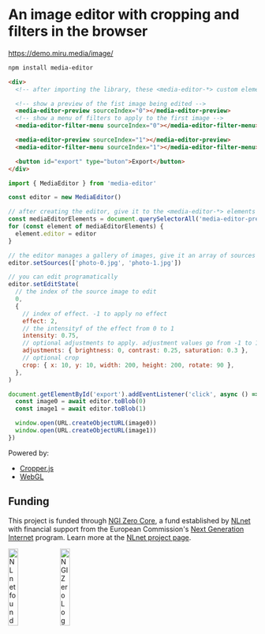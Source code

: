# An image editor with cropping and filters in the browser

https://demo.miru.media/image/

```sh
npm install media-editor
```

```html
<div>
  <!-- after importing the library, these <media-editor-*> custom elements will be defined -->

  <!-- show a preview of the fist image being edited -->
  <media-editor-preview sourceIndex="0"></media-editor-preview>
  <!-- show a menu of filters to apply to the first image -->
  <media-editor-filter-menu sourceIndex="0"></media-editor-filter-menu>

  <media-editor-preview sourceIndex="1"></media-editor-preview>
  <media-editor-filter-menu sourceIndex="1"></media-editor-filter-menu>

  <button id="export" type="buton">Export</button>
</div>
```

```js
import { MediaEditor } from 'media-editor'

const editor = new MediaEditor()

// after creating the editor, give it to the <media-editor-*> elements
const mediaEditorElements = document.querySelectorAll('media-editor-preview, media-editor-filter-menu')
for (const element of mediaEditorElements) {
  element.editor = editor
}

// the editor manages a gallery of images, give it an array of sources to edit
editor.setSources(['photo-0.jpg', 'photo-1.jpg'])

// you can edit programatically
editor.setEditState(
  // the index of the source image to edit
  0,
  {
    // index of effect. -1 to apply no effect
    effect: 2,
    // the intensityf of the effect from 0 to 1
    intensity: 0.75,
    // optional adjustments to apply. adjustment values go from -1 to 1
    adjustments: { brightness: 0, contrast: 0.25, saturation: 0.3 },
    // optional crop
    crop: { x: 10, y: 10, width: 200, height: 200, rotate: 90 },
  },
)

document.getElementById('export').addEventListener('click', async () => {
  const image0 = await editor.toBlob(0)
  const image1 = await editor.toBlob(1)

  window.open(URL.createObjectURL(image0))
  window.open(URL.createObjectURL(image1))
})
```

Powered by:

- [Cropper.js](https://fengyuanchen.github.io/cropperjs/)
- [WebGL](https://developer.mozilla.org/en-US/docs/Web/API/WebGL_API)

## Funding

This project is funded through [NGI Zero Core](https://nlnet.nl/core), a fund established by [NLnet](https://nlnet.nl) with financial support from the European Commission's [Next Generation Internet](https://ngi.eu) program. Learn more at the [NLnet project page](https://nlnet.nl/project/Miru).

[<img src="https://nlnet.nl/logo/banner.png" alt="NLnet foundation logo" width="20%" />](https://nlnet.nl)
[<img src="https://nlnet.nl/image/logos/NGI0_tag.svg" alt="NGI Zero Logo" width="20%" />](https://nlnet.nl/core)

```

```
